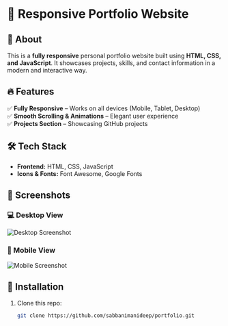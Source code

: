 # 🚀 Responsive Portfolio Website

## 🌟 About  
This is a **fully responsive** personal portfolio website built using **HTML, CSS, and JavaScript**. It showcases projects, skills, and contact information in a modern and interactive way.  

## 🔥 Features  
✅ **Fully Responsive** – Works on all devices (Mobile, Tablet, Desktop)  
✅ **Smooth Scrolling & Animations** – Elegant user experience  
✅ **Projects Section** – Showcasing GitHub projects   

## 🛠️ Tech Stack  
- **Frontend:** HTML, CSS, JavaScript  
- **Icons & Fonts:** Font Awesome, Google Fonts  
 

## 📸 Screenshots  
### 💻 Desktop View  
![Desktop Screenshot]( https://github.com/sabbanimanideep/Responsive-Portfolio-/blob/main/desktop%20view.png?raw=true)  

### 📱 Mobile View  
![Mobile Screenshot](https://github.com/sabbanimanideep/Responsive-Portfolio-/blob/main/mobile.jpeg?raw=true)  



## 📂 Installation  
1. Clone this repo:  
   ```sh
   git clone https://github.com/sabbanimanideep/portfolio.git
